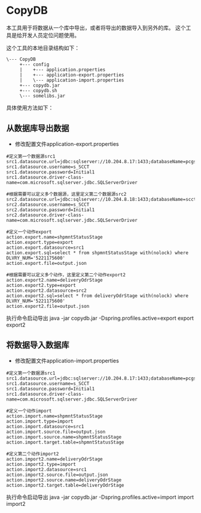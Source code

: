 CopyDB
=========================
本工具用于将数据从一个库中导出，或者将导出的数据导入到另外的库。
这个工具是给开发人员定位问题使用。

这个工具的本地目录结构如下：

```
\--- CopyDB
     +--- config
     |    +--- application.properties
     |    +--- application-export.properties
     |    \--- application-import.properties
     +--- copydb.jar
     +--- copydb.sh
     \--- somelibs.jar

```

具体使用方法如下：
## 从数据库导出数据
* 修改配置文件application-export.properties
```
#定义第一个数据源src1
src1.datasource.url=jdbc:sqlserver://10.204.8.17:1433;databaseName=pcgscct_sit
src1.datasource.username=s_SCCT
src1.datasource.password=Initial1
src1.datasource.driver-class-name=com.microsoft.sqlserver.jdbc.SQLServerDriver

#根据需要可以定义多个数据源，这里定义第二个数据源src2
src2.datasource.url=jdbc:sqlserver://10.204.8.18:1433;databaseName=scct_stage
src2.datasource.username=s_SCCT
src2.datasource.password=Initial1
src2.datasource.driver-class-name=com.microsoft.sqlserver.jdbc.SQLServerDriver

#定义一个动作export
action.export.name=shpmntStatusStage
action.export.type=export
action.export.datasource=src1
action.export.sql=select * from shpmntStatusStage with(nolock) where DLVRY_NUM='5221175600'
action.export.file=output.json

#根据需要可以定义多个动作，这里定义第二个动作export2
action.export2.name=deliveryOdrStage
action.export2.type=export
action.export2.datasource=src2
action.export2.sql=select * from deliveryOdrStage with(nolock) where DLVRY_NUM='5221175600'
action.export2.file=output.json

```
执行命令启动导出
java -jar copydb.jar -Dspring.profiles.active=export export export2

## 将数据导入数据库
* 修改配置文件application-import.properties
```
#定义第一个数据源src1
src1.datasource.url=jdbc:sqlserver://10.204.8.17:1433;databaseName=pcgscct_sit
src1.datasource.username=s_SCCT
src1.datasource.password=Initial1
src1.datasource.driver-class-name=com.microsoft.sqlserver.jdbc.SQLServerDriver

#定义一个动作import
action.import.name=shpmntStatusStage
action.import.type=import
action.import.datasource=src1
action.import.source.file=output.json
action.import.source.name=shpmntStatusStage
action.import.target.table=shpmntStatusStage

#定义第二个动作import2
action.import2.name=deliveryOdrStage
action.import2.type=import
action.import2.datasource=src1
action.import2.source.file=output.json
action.import2.source.name=deliveryOdrStage
action.import2.target.table=deliveryOdrStage

```
执行命令启动导出
java -jar copydb.jar -Dspring.profiles.active=import import import2
